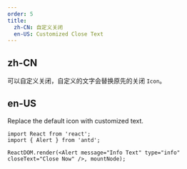 ```yaml
---
order: 5
title:
  zh-CN: 自定义关闭
  en-US: Customized Close Text
---
```


## zh-CN

可以自定义关闭，自定义的文字会替换原先的关闭 `Icon`。

## en-US

Replace the default icon with customized text.

```tsx
import React from 'react';
import { Alert } from 'antd';

ReactDOM.render(<Alert message="Info Text" type="info" closeText="Close Now" />, mountNode);
```
